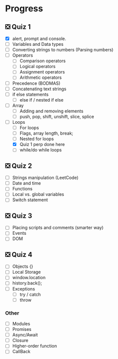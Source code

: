 # Progress

<!-- ✅ -->

## ❎ Quiz 1

- [x] alert, prompt and console.
- [ ] Variables and Data types
- [ ] Converting strings to numbers (Parsing numbers)
- [ ] Operators
  - [ ] Comparison operators
  - [ ] Logical operators
  - [ ] Assignment operators
  - [ ] Arithmetic operators
- [ ] Precedence (BODMAS)
- [ ] Concatenating text strings
- [ ] if else statements
  - [ ] else if / nested if else
- [ ] Array
  - [ ] Adding and removing elements
  - [ ] push, pop, shift, unshift, slice, splice
- [ ] Loops
  - [ ] For loops
  - [ ] Flags, array length, break;
  - [ ] Nested for loops
  - [x] Quiz 1 perp done here
  - [ ] while/do while loops

## ❎ Quiz 2

- [ ] Strings manipulation (LeetCode)
- [ ] Date and time
- [ ] Functions
- [ ] Local vs. global variables
- [ ] Switch statement

## ❎ Quiz 3

- [ ] Placing scripts and comments (smarter way)
- [ ] Events
- [ ] DOM

## ❎ Quiz 4

- [ ] Objects {}
- [ ] Local Storage
- [ ] window.location
- [ ] history.back();
- [ ] Exceptions
  - [ ] try / catch
  - [ ] throw

### Other

- [ ] Modules
- [ ] Promises
- [ ] Async/Await
- [ ] Closure
- [ ] Higher-order function
- [ ] CallBack
